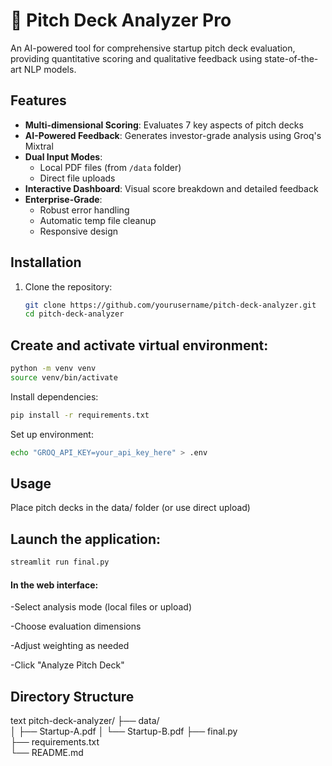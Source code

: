 # 🚀 Pitch Deck Analyzer Pro

An AI-powered tool for comprehensive startup pitch deck evaluation, providing quantitative scoring and qualitative feedback using state-of-the-art NLP models.


## Features

- **Multi-dimensional Scoring**: Evaluates 7 key aspects of pitch decks
- **AI-Powered Feedback**: Generates investor-grade analysis using Groq's Mixtral
- **Dual Input Modes**: 
  - Local PDF files (from `/data` folder)
  - Direct file uploads
- **Interactive Dashboard**: Visual score breakdown and detailed feedback
- **Enterprise-Grade**:
  - Robust error handling
  - Automatic temp file cleanup
  - Responsive design

## Installation

1. Clone the repository:
   ```bash
   git clone https://github.com/yourusername/pitch-deck-analyzer.git
   cd pitch-deck-analyzer


## Create and activate virtual environment:

```bash
python -m venv venv
source venv/bin/activate  
```
Install dependencies:

```bash
pip install -r requirements.txt
```
Set up environment:

```bash
echo "GROQ_API_KEY=your_api_key_here" > .env
```
## Usage
Place pitch decks in the data/ folder (or use direct upload)

## Launch the application:

```bash
streamlit run final.py
```
#### In the web interface:

-Select analysis mode (local files or upload)

-Choose evaluation dimensions

-Adjust weighting as needed

-Click "Analyze Pitch Deck"

## Directory Structure
text
pitch-deck-analyzer/
├── data/              
│   ├── Startup-A.pdf
│   └── Startup-B.pdf
├── final.py            
├── requirements.txt    
└── README.md           
